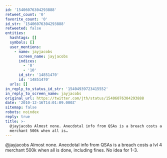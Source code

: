 ```yaml
---
id: '15406076304293888'
retweet_count: '0'
favorite_count: '0'
id_str: '15406076304293888'
retweeted: false
entities:
  hashtags: []
  symbols: []
  user_mentions:
    - name: jayjacobs
      screen_name: jayjacobs
      indices:
        - '0'
        - '10'
      id_str: '14851470'
      id: '14851470'
  urls: []
in_reply_to_status_id_str: '15404939723415552'
in_reply_to_screen_name: jayjacobs
original_url: https://twitter.com/jth/status/15406076304293888
date: '2010-12-16T14:01:09.000Z'
sitemap: false
robots: noindex
reply: true
title: >-
  @jayjacobs Almost none. Anecdotal info from QSAs is a breach costs a lvl 4
  merchant 500k when all is…
---
```


@jayjacobs Almost none. Anecdotal info from QSAs is a breach costs a lvl 4 merchant 500k when all is done, including fines. No idea for 1-3.